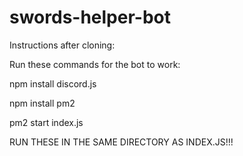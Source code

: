 # swords-helper-bot
Instructions after cloning:

Run these commands for the bot to work:

npm install discord.js

npm install pm2

pm2 start index.js

RUN THESE IN THE SAME DIRECTORY AS INDEX.JS!!!
